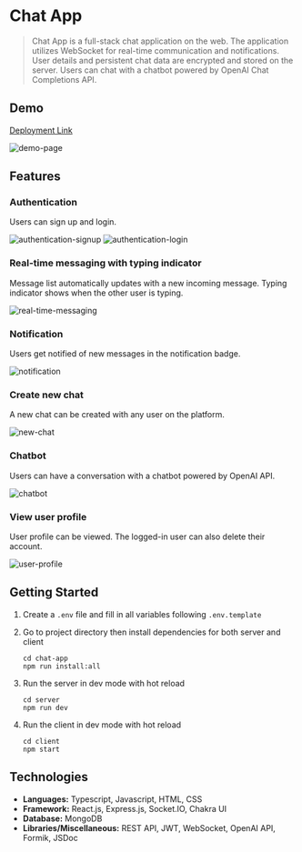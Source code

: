 # Chat App

> Chat App is a full-stack chat application on the web. The application utilizes
> WebSocket for real-time communication and notifications. User details and persistent
> chat data are encrypted and stored on the server. Users can chat with a chatbot
> powered by OpenAI Chat Completions API.

## Demo

[Deployment Link](https://chat-app-i9jv.onrender.com)

![demo-page](./docs/demo-page.png)

## Features

### Authentication

Users can sign up and login.

![authentication-signup](./docs/authentication-signup.png)
![authentication-login](./docs/authentication-login.png)

### Real-time messaging with typing indicator

Message list automatically updates with a new incoming message.
Typing indicator shows when the other user is typing.

![real-time-messaging](./docs/real-time-messaging.png)

### Notification

Users get notified of new messages in the notification badge.

![notification](./docs/notification.png)

### Create new chat

A new chat can be created with any user on the platform.

![new-chat](./docs/new-chat.png)

### Chatbot

Users can have a conversation with a chatbot powered by OpenAI API.

![chatbot](./docs/chatbot.png)

### View user profile

User profile can be viewed. The logged-in user can also delete their account.

![user-profile](./docs/user-profile.png)

## Getting Started

1. Create a `.env` file and fill in all variables following `.env.template`
2. Go to project directory then install dependencies for both server and client

   ```shell
   cd chat-app
   npm run install:all
   ```

3. Run the server in dev mode with hot reload

   ```shell
   cd server
   npm run dev
   ```

4. Run the client in dev mode with hot reload

   ```shell
   cd client
   npm start
   ```

## Technologies

- **Languages:** Typescript, Javascript, HTML, CSS
- **Framework:** React.js, Express.js, Socket.IO, Chakra UI
- **Database:** MongoDB
- **Libraries/Miscellaneous:** REST API, JWT, WebSocket, OpenAI API, Formik, JSDoc
